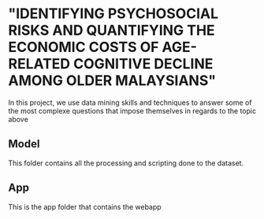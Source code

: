 # "IDENTIFYING PSYCHOSOCIAL RISKS AND QUANTIFYING THE ECONOMIC COSTS OF AGE-RELATED COGNITIVE DECLINE AMONG OLDER MALAYSIANS"
In this project, we use data mining skills and techniques to answer some of the most complexe questions that impose themselves in regards to the topic above

## Model
This folder contains all the processing and scripting done to the dataset.
## App
This is the app folder that contains the webapp 
